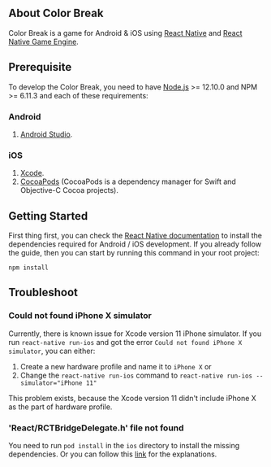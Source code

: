 ## About Color Break

Color Break is a game for Android & iOS using [React Native](https://facebook.github.io/react-native) and [React Native Game Engine](https://github.com/bberak/react-native-game-engine).

## Prerequisite

To develop the Color Break, you need to have [Node.js](https://nodejs.org) >= 12.10.0 and NPM >= 6.11.3 and each of these requirements:

### Android

1. [Android Studio](https://developer.android.com/studio).

### iOS

1. [Xcode](https://developer.apple.com/xcode).
2. [CocoaPods](https://cocoapods.org) (CocoaPods is a dependency manager for Swift and Objective-C Cocoa projects).

## Getting Started

First thing first, you can check the [React Native documentation](https://facebook.github.io/react-native/docs/getting-started) to install the dependencies required for Android / iOS development. If you already follow the guide, then you can start by running this command in your root project:

    npm install

## Troubleshoot

### Could not found iPhone X simulator

Currently, there is known issue for Xcode version 11 iPhone simulator. If you run `react-native run-ios` and got the error `Could not found iPhone X simulator`, you can either:

1. Create a new hardware profile and name it to `iPhone X` or
2. Change the `react-native run-ios` command to `react-native run-ios --simulator="iPhone 11"`

This problem exists, because the Xcode version 11 didn't include iPhone X as the part of hardware profile.

### 'React/RCTBridgeDelegate.h' file not found

You need to run `pod install` in the `ios` directory to install the missing dependencies. Or you can follow this [link](https://github.com/facebook/react-native/issues/25758) for the explanations.
